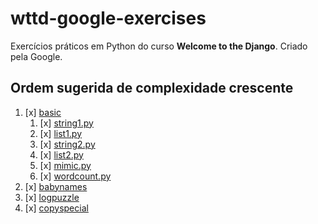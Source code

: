 # wttd-google-exercises

Exercícios práticos em Python do curso **Welcome to the Django**. Criado pela Google.

## Ordem sugerida de complexidade crescente

1. [x] [basic](/basic/)
    1. [x] [string1.py](/basic/string1.py)
    2. [x] [list1.py](/basic/list1.py)
    3. [x] [string2.py](/basic/string2.py)
    4. [x] [list2.py](/basic/list2.py)
    5. [x] [mimic.py](/basic/mimic.py)
    6. [x] [wordcount.py](/basic/wordcount.py)
2. [x] [babynames](/babynames/babynames.py)
3. [x] [logpuzzle](/logpuzzle/logpuzzle.py)
4. [x] [copyspecial](/copyspecial/copyspecial.py)
